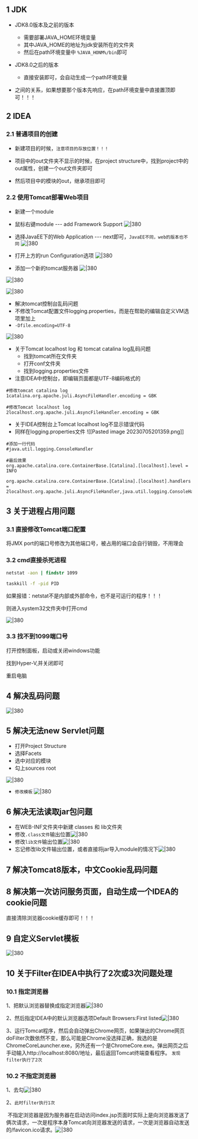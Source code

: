 
## 1 JDK

- JDK8.0版本及之前的版本
	- 需要部署JAVA_HOME环境变量
	- 其中JAVA_HOME的地址为jdk安装所在的文件夹
	- 然后在path环境变量中 `%JAVA_HONM%/bin`即可

- JDK8.0之后的版本
	- 直接安装即可，会自动生成一个path环境变量

- 之间的关系，如果想要那个版本先响应，在path环境变量中直接置顶即可！！！

## 2 IDEA

### 2.1 普通项目的创建

- 新建项目的时候，`注意项目的存放位置！！！`

- 项目中的out文件夹不显示的时候，在project structure中，找到project中的out属性，创建一个out文件夹即可
- 然后项目中的模块的out，继承项目即可


### 2.2 使用Tomcat部署Web项目

- 新建一个module
- 鼠标右键module --- add Framework Support
![|380](https://my-obsidian-image.oss-cn-guangzhou.aliyuncs.com/2024/04/987573c3cd7e35ae7108ad12cd4637c7.png)

- 选择JavaEE下的Web Application --- next即可，`JavaEE不同，web的版本也不同`
![|380](https://my-obsidian-image.oss-cn-guangzhou.aliyuncs.com/2024/04/dbe87f428777aceccf2e8dfd1387da9a.png)

- 打开上方的run Configuration选项
![|380](https://my-obsidian-image.oss-cn-guangzhou.aliyuncs.com/2024/04/591c1ae9a1424192e443b56ebbeec267.png)

- 添加一个新的tomcat服务器
![|380](https://my-obsidian-image.oss-cn-guangzhou.aliyuncs.com/2024/04/2bdf19388f15fab4467fdcbe4e0cebb1.png)


![|380](https://my-obsidian-image.oss-cn-guangzhou.aliyuncs.com/2024/04/47ecdfc6444f7acb2aa5718a495f4178.png)


![|380](https://my-obsidian-image.oss-cn-guangzhou.aliyuncs.com/2024/04/6d9b7138e263d6369fc41bd0ccd7f62d.png)

- 解决tomcat控制台乱码问题
- 不修改Tomcat配置文件logging.properties，而是在帮助的编辑自定义VM选项里加上
- `-Dfile.encoding=UTF-8`

![|380](https://my-obsidian-image.oss-cn-guangzhou.aliyuncs.com/2024/04/91a7f8d5f74ca4e9ccf8e65aa3cc0bf9.png)


- 关于Tomcat localhost log 和 tomcat catalina log乱码问题
	- 找到tomcat所在文件夹
	- 打开conf文件夹
	- 找到logging.properties文件
- 注意IDEA中控制台，即编辑页面都是UTF-8编码格式的
```Properties
#修改tomcat catalina log
1catalina.org.apache.juli.AsyncFileHandler.encoding = GBK

#修改Tomcat localhost log
2localhost.org.apache.juli.AsyncFileHandler.encoding = GBK
```

- 关于IDEA控制台上Tomcat localhost log不显示错误代码
- 同样在logging.properties文件
![[Pasted image 20230705201359.png]]

```properties
#添加一行代码
#java.util.logging.ConsoleHandler

#最后效果
org.apache.catalina.core.ContainerBase.[Catalina].[localhost].level = INFO

org.apache.catalina.core.ContainerBase.[Catalina].[localhost].handlers = 2localhost.org.apache.juli.AsyncFileHandler,java.util.logging.ConsoleHandler
```

## 3 关于进程占用问题

### 3.1 直接修改Tomcat端口配置

将JMX port的端口号修改为其他端口号，被占用的端口会自行销毁，不用理会

### 3.2 cmd直接杀死进程

```cmd
netstat -aon | findstr 1099

taskkill -f -pid PID 
```


如果报错：netstat不是内部或外部命令，也不是可运行的程序！！！

则进入system32文件夹中打开cmd

![|380](https://my-obsidian-image.oss-cn-guangzhou.aliyuncs.com/2024/04/14ad8481ef00cf7f2e21ef53ee213a10.png)


### 3.3 找不到1099端口号

打开控制面板，启动或关闭windows功能

找到Hyper-V,并关闭即可

重启电脑

## 4 解决乱码问题

![|380](https://my-obsidian-image.oss-cn-guangzhou.aliyuncs.com/2024/04/8ca3a2b7b24feb56674d241ab014b484.png)

## 5 解决无法new Servlet问题

- 打开Project Structure
- 选择Facets
- 选中对应的模块
- 勾上sources root

![|380](https://my-obsidian-image.oss-cn-guangzhou.aliyuncs.com/2024/04/bed44e2049e48ceb55e0eb933e7d20f1.png)


- `修改模板`
![|380](https://my-obsidian-image.oss-cn-guangzhou.aliyuncs.com/2024/04/77a98e4aea45c482670c859208a3fa33.png)

## 6 解决无法读取jar包问题

- 在WEB-INF文件夹中新建 classes 和 lib文件夹
- 修改`.class文件`输出位置![|380](https://my-obsidian-image.oss-cn-guangzhou.aliyuncs.com/2024/04/2f73b426dbad95211e7b497bebdcb2d8.png)
- 修改`lib文件`输出位置![|380](https://my-obsidian-image.oss-cn-guangzhou.aliyuncs.com/2024/04/74526520920a64d0fdccd01c6c282d48.png)
- 忘记修改lib文件输出位置，或者直接将jar导入module的情况下![|380](https://my-obsidian-image.oss-cn-guangzhou.aliyuncs.com/2024/04/e9e294a213f30883a53089a376ce287f.png)


## 7 解决Tomcat8版本，中文Cookie乱码问题

## 8 解决第一次访问服务页面，自动生成一个IDEA的cookie问题

直接清除浏览器cookie缓存即可！！！

## 9 自定义Servlet模板

![|380](https://my-obsidian-image.oss-cn-guangzhou.aliyuncs.com/2024/04/78c467dad064b846904fd1119d5a3a37.png)

## 10 关于Filter在IDEA中执行了2次或3次问题处理

### 10.1 **指定浏览器**

1、把默认浏览器替换成指定浏览器![|380](https://my-obsidian-image.oss-cn-guangzhou.aliyuncs.com/2024/04/a459d7b9e4c804b2ecc1847d018fc77b.png)

2、然后指定IDEA中的默认浏览器选项Default Browsers:First listed![|380](https://my-obsidian-image.oss-cn-guangzhou.aliyuncs.com/2024/04/7d265d85efb58379c9aac68f9f4cbaf0.png)

3、运行Tomcat程序，然后会自动弹出Chrome网页，如果弹出的Chrome网页doFilter次数依然不变，那么可能是Chrome没选择正确，我选的是ChromeCoreLauncher.exe，另外还有一个是ChromeCore.exe。弹出网页之后手动输入http://localhost:8080/地址，最后返回Tomcat终端查看程序。
`发现filter执行了2次`

### 10.2 **不指定浏览器**

1、去勾![|380](https://my-obsidian-image.oss-cn-guangzhou.aliyuncs.com/2024/04/f517744751ef29f1bfe3df666d0fabad.png)

2、`此时filter执行1次`

 不指定浏览器是因为服务器在启动访问index.jsp页面时实际上是向浏览器发送了俩次请求，一次是程序本身Tomcat向浏览器发送的请求，一次是浏览器自动发送的/favicon.ico请求。![|380](https://my-obsidian-image.oss-cn-guangzhou.aliyuncs.com/2024/04/7a2b02b20f1c94bde4c64a0e35e89859.png)